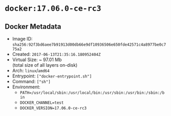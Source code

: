 # `docker:17.06.0-ce-rc3`

## Docker Metadata

- Image ID: `sha256:92f3bd6aee7b91913d00db66e9df10936506e650fde42571c4a8977be0c775a2`
- Created: `2017-06-13T21:35:16.180952404Z`
- Virtual Size: ~ 97.01 Mb  
  (total size of all layers on-disk)
- Arch: `linux`/`amd64`
- Entrypoint: `["docker-entrypoint.sh"]`
- Command: `["sh"]`
- Environment:
  - `PATH=/usr/local/sbin:/usr/local/bin:/usr/sbin:/usr/bin:/sbin:/bin`
  - `DOCKER_CHANNEL=test`
  - `DOCKER_VERSION=17.06.0-ce-rc3`
